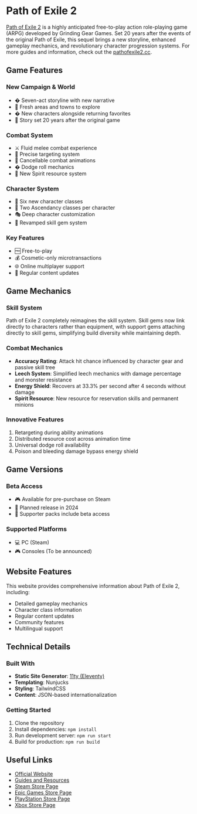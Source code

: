 # Path of Exile 2

[Path of Exile 2](https://pathofexile2.cc/) is a highly anticipated free-to-play action role-playing game (ARPG) developed by Grinding Gear Games. Set 20 years after the events of the original Path of Exile, this sequel brings a new storyline, enhanced gameplay mechanics, and revolutionary character progression systems. For more guides and information, check out the [pathofexile2.cc](https://pathofexile2.cc/).

## Game Features

### New Campaign & World
- � Seven-act storyline with new narrative
- 🏰 Fresh areas and towns to explore
- � New characters alongside returning favorites
- 📖 Story set 20 years after the original game

### Combat System
- ⚔️ Fluid melee combat experience
- 🎯 Precise targeting system
- 🔄 Cancellable combat animations
- �️ Dodge roll mechanics
- 💫 New Spirit resource system

### Character System
- 👤 Six new character classes
- 🌟 Two Ascendancy classes per character
- 🎭 Deep character customization
- 💎 Revamped skill gem system

### Key Features
- 🆓 Free-to-play
- 💰 Cosmetic-only microtransactions
- 🌐 Online multiplayer support
- 🔄 Regular content updates

## Game Mechanics

### Skill System
Path of Exile 2 completely reimagines the skill system. Skill gems now link directly to characters rather than equipment, with support gems attaching directly to skill gems, simplifying build diversity while maintaining depth.

### Combat Mechanics
- **Accuracy Rating**: Attack hit chance influenced by character gear and passive skill tree
- **Leech System**: Simplified leech mechanics with damage percentage and monster resistance
- **Energy Shield**: Recovers at 33.3% per second after 4 seconds without damage
- **Spirit Resource**: New resource for reservation skills and permanent minions

### Innovative Features
1. Retargeting during ability animations
2. Distributed resource cost across animation time
3. Universal dodge roll availability
4. Poison and bleeding damage bypass energy shield

## Game Versions

### Beta Access
- 🎮 Available for pre-purchase on Steam
- 📅 Planned release in 2024
- 🌟 Supporter packs include beta access

### Supported Platforms
- 💻 PC (Steam)
- 🎮 Consoles (To be announced)

## Website Features

This website provides comprehensive information about Path of Exile 2, including:
- Detailed gameplay mechanics
- Character class information
- Regular content updates
- Community features
- Multilingual support

## Technical Details

### Built With
- **Static Site Generator**: [11ty (Eleventy)](https://www.11ty.dev/)
- **Templating**: Nunjucks
- **Styling**: TailwindCSS
- **Content**: JSON-based internationalization

### Getting Started
1. Clone the repository
2. Install dependencies: `npm install`
3. Run development server: `npm run start`
4. Build for production: `npm run build`

## Useful Links

- [Official Website](https://pathofexile2.com/)
- [Guides and Resources](https://pathofexile2.cc/)
- [Steam Store Page](https://store.steampowered.com/app/2694490/Path_of_Exile_2/)
- [Epic Games Store Page](https://store.epicgames.com/en-US/p/path-of-exile-2)
- [PlayStation Store Page](https://www.playstation.com/en-us/games/path-of-exile-2/)
- [Xbox Store Page](https://www.xbox.com/en-US/games/store/path-of-exile-2/9ND8N4RW5GHX)
